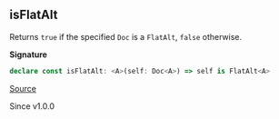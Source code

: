 ## isFlatAlt

Returns `true` if the specified `Doc` is a `FlatAlt`, `false` otherwise.

**Signature**

```ts
declare const isFlatAlt: <A>(self: Doc<A>) => self is FlatAlt<A>
```

[Source](https://github.com/Effect-TS/effect/tree/main/packages/printer/src/Doc.ts#L366)

Since v1.0.0